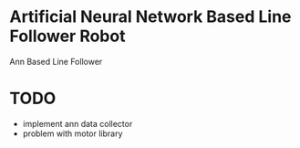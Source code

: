 # Artificial Neural Network Based Line Follower Robot
Ann Based Line Follower

# TODO


* implement ann data collector
* problem with motor library

